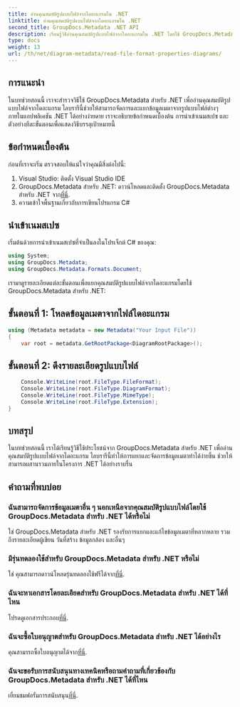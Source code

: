 ```yaml
---
title: อ่านคุณสมบัติรูปแบบไฟล์จากไดอะแกรมใน .NET
linktitle: อ่านคุณสมบัติรูปแบบไฟล์จากไดอะแกรมใน .NET
second_title: GroupDocs.Metadata .NET API
description: เรียนรู้วิธีอ่านคุณสมบัติรูปแบบไฟล์จากไดอะแกรมใน .NET โดยใช้ GroupDocs.Metadata แยกข้อมูลเมตาที่มีรายละเอียดได้อย่างง่ายดาย
type: docs
weight: 13
url: /th/net/diagram-metadata/read-file-format-properties-diagrams/
---
```

## การแนะนำ
ในบทช่วยสอนนี้ เราจะสำรวจวิธีใช้ GroupDocs.Metadata สำหรับ .NET เพื่ออ่านคุณสมบัติรูปแบบไฟล์จากไดอะแกรม ไลบรารีนี้ช่วยให้สามารถจัดการและแยกข้อมูลเมตาจากรูปแบบไฟล์ต่างๆ ภายในแอปพลิเคชัน .NET ได้อย่างง่ายดาย เราจะอธิบายข้อกำหนดเบื้องต้น การนำเข้าเนมสเปซ และตัวอย่างทีละขั้นตอนเพื่อแสดงวิธีบรรลุเป้าหมายนี้

## ข้อกำหนดเบื้องต้น
ก่อนที่เราจะเริ่ม ตรวจสอบให้แน่ใจว่าคุณมีสิ่งต่อไปนี้:
1. Visual Studio: ติดตั้ง Visual Studio IDE
2.  GroupDocs.Metadata สำหรับ .NET: ดาวน์โหลดและติดตั้ง GroupDocs.Metadata สำหรับ .NET จาก[ที่นี่](https://releases.groupdocs.com/metadata/net/).
3. ความเข้าใจพื้นฐานเกี่ยวกับการเขียนโปรแกรม C#

## นำเข้าเนมสเปซ
เริ่มต้นด้วยการนำเข้าเนมสเปซที่จำเป็นลงในโปรเจ็กต์ C# ของคุณ:
```csharp
using System;
using GroupDocs.Metadata;
using GroupDocs.Metadata.Formats.Document;
```

เรามาดูรายละเอียดแต่ละขั้นตอนเพื่อแยกคุณสมบัติรูปแบบไฟล์จากไดอะแกรมโดยใช้ GroupDocs.Metadata สำหรับ .NET:
## ขั้นตอนที่ 1: โหลดข้อมูลเมตาจากไฟล์ไดอะแกรม
```csharp
using (Metadata metadata = new Metadata("Your Input File"))
{
    var root = metadata.GetRootPackage<DiagramRootPackage>();
```
## ขั้นตอนที่ 2: ดึงรายละเอียดรูปแบบไฟล์
```csharp
    Console.WriteLine(root.FileType.FileFormat);
    Console.WriteLine(root.FileType.DiagramFormat);
    Console.WriteLine(root.FileType.MimeType);
    Console.WriteLine(root.FileType.Extension);
}
```

## บทสรุป
ในบทช่วยสอนนี้ เราได้เรียนรู้วิธีใช้ประโยชน์จาก GroupDocs.Metadata สำหรับ .NET เพื่ออ่านคุณสมบัติรูปแบบไฟล์จากไดอะแกรม ไลบรารีนี้ทำให้การแยกและจัดการข้อมูลเมตาทำได้ง่ายขึ้น ช่วยให้สามารถผสานรวมภายในโครงการ .NET ได้อย่างราบรื่น

## คำถามที่พบบ่อย
### ฉันสามารถจัดการข้อมูลเมตาอื่น ๆ นอกเหนือจากคุณสมบัติรูปแบบไฟล์โดยใช้ GroupDocs.Metadata สำหรับ .NET ได้หรือไม่
ใช่ GroupDocs.Metadata สำหรับ .NET รองรับการแยกและแก้ไขข้อมูลเมตาที่หลากหลาย รวมถึงรายละเอียดผู้เขียน วันที่สร้าง ข้อมูลกล้อง และอื่นๆ
### มีรุ่นทดลองใช้สำหรับ GroupDocs.Metadata สำหรับ .NET หรือไม่
 ใช่ คุณสามารถดาวน์โหลดรุ่นทดลองใช้ฟรีได้จาก[ที่นี่](https://releases.groupdocs.com/).
### ฉันจะหาเอกสารโดยละเอียดสำหรับ GroupDocs.Metadata สำหรับ .NET ได้ที่ไหน
 โปรดดูเอกสารประกอบ[ที่นี่](https://reference.groupdocs.com/metadata/net/).
### ฉันจะซื้อใบอนุญาตสำหรับ GroupDocs.Metadata สำหรับ .NET ได้อย่างไร
 คุณสามารถซื้อใบอนุญาตได้จาก[ที่นี่](https://purchase.groupdocs.com/buy).
### ฉันจะขอรับการสนับสนุนทางเทคนิคหรือถามคำถามที่เกี่ยวข้องกับ GroupDocs.Metadata สำหรับ .NET ได้ที่ไหน
 เยี่ยมชมฟอรั่มการสนับสนุน[ที่นี่](https://forum.groupdocs.com/c/metadata/14).